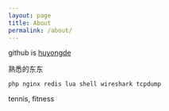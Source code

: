 ```yaml
---
layout: page 
title: About 
permalink: /about/
---
```


github is [huyongde](https://github.com/huyongde)

熟悉的东东

`php nginx redis lua shell wireshark tcpdump`

tennis, fitness
